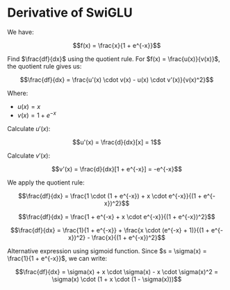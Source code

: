 # Derivative of SwiGLU

We have:

$$f(x) = \frac{x}{1 + e^{-x}}$$

Find $\frac{df}{dx}$ using the quotient rule.
For $f(x) = \frac{u(x)}{v(x)}$, the quotient rule gives us:

$$\frac{df}{dx} = \frac{u'(x) \cdot v(x) - u(x) \cdot v'(x)}{v(x)^2}$$

Where:
- $u(x) = x$
- $v(x) = 1 + e^{-x}$

Calculate $u'(x)$:

$$u'(x) = \frac{d}{dx}[x] = 1$$

Calculate $v'(x)$:

$$v'(x) = \frac{d}{dx}[1 + e^{-x}] = -e^{-x}$$

We apply the quotient rule:

$$\frac{df}{dx} = \frac{1 \cdot (1 + e^{-x}) + x \cdot e^{-x}}{(1 + e^{-x})^2}$$

$$\frac{df}{dx} = \frac{1 + e^{-x} + x \cdot e^{-x}}{(1 + e^{-x})^2}$$

$$\frac{df}{dx} = \frac{1}{1 + e^{-x}} + \frac{x \cdot (e^{-x} + 1)}{(1 + e^{-x})^2} - \frac{x}{(1 + e^{-x})^2}$$

Alternative expression using sigmoid function.
Since $s = \sigma(x) = \frac{1}{1 + e^{-x}}$, we can write:

$$\frac{df}{dx} = \sigma(x) + x \cdot \sigma(x) - x \cdot \sigma(x)^2 = \sigma(x) \cdot (1 + x \cdot (1 - \sigma(x)))$$
